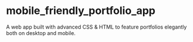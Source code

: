 # mobile_friendly_portfolio_app
A web app built with advanced CSS &amp; HTML to feature portfolios elegantly both on desktop and mobile.
